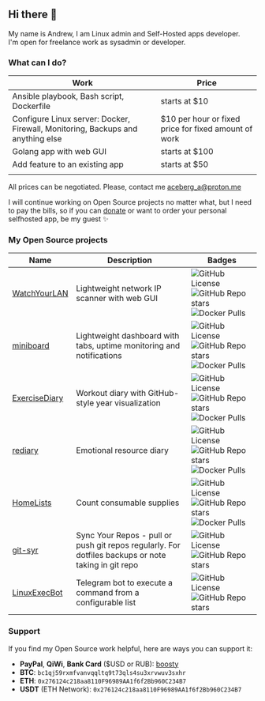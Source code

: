 ## Hi there 👋

My name is Andrew, I am Linux admin and Self-Hosted apps developer.   
I'm open for freelance work as sysadmin or developer.

### What can I do?

| Work | Price |
| --------  | ----------- |
| Ansible playbook, Bash script, Dockerfile |starts at $10 |
| Configure Linux server: Docker, Firewall, Monitoring, Backups and anything else | $10 per hour or fixed price for fixed amount of work |
| Golang app with web GUI | starts at $100 |
| Add feature to an existing app | starts at $50 |
|  |  |

All prices can be negotiated. Please, contact me aceberg_a@proton.me

I will continue working on Open Source projects no matter what, but I need to pay the bills, so if you can [donate](https://github.com/aceberg#support) or want to order your personal selfhosted app, be my guest ✨


### My Open Source projects

| Name  | Description | Badges |
| --------  | ----------- | ------- |
| [WatchYourLAN](https://github.com/aceberg/WatchYourLAN) | Lightweight network IP scanner with web GUI  | ![GitHub License](https://img.shields.io/github/license/aceberg/WatchYourLAN) ![GitHub Repo stars](https://img.shields.io/github/stars/aceberg/WatchYourLAN) ![Docker Pulls](https://img.shields.io/docker/pulls/aceberg/watchyourlan)|
| [miniboard](https://github.com/aceberg/miniboard) | Lightweight dashboard with tabs, uptime monitoring and notifications | ![GitHub License](https://img.shields.io/github/license/aceberg/miniboard) ![GitHub Repo stars](https://img.shields.io/github/stars/aceberg/miniboard) ![Docker Pulls](https://img.shields.io/docker/pulls/aceberg/miniboard)|
| [ExerciseDiary](https://github.com/aceberg/ExerciseDiary) | Workout diary with GitHub-style year visualization | ![GitHub License](https://img.shields.io/github/license/aceberg/ExerciseDiary) ![GitHub Repo stars](https://img.shields.io/github/stars/aceberg/ExerciseDiary) ![Docker Pulls](https://img.shields.io/docker/pulls/aceberg/exercisediary)|
| [rediary](https://github.com/aceberg/rediary) | Emotional resource diary | ![GitHub License](https://img.shields.io/github/license/aceberg/rediary) ![GitHub Repo stars](https://img.shields.io/github/stars/aceberg/rediary) ![Docker Pulls](https://img.shields.io/docker/pulls/aceberg/rediary)|
| [HomeLists](https://github.com/aceberg/HomeLists) | Count consumable supplies | ![GitHub License](https://img.shields.io/github/license/aceberg/HomeLists) ![GitHub Repo stars](https://img.shields.io/github/stars/aceberg/HomeLists) ![Docker Pulls](https://img.shields.io/docker/pulls/aceberg/homelists)|
| [git-syr](https://github.com/aceberg/git-syr) | Sync Your Repos - pull or push git repos regularly. For dotfiles backups or note taking in git repo  | ![GitHub License](https://img.shields.io/github/license/aceberg/git-syr) ![GitHub Repo stars](https://img.shields.io/github/stars/aceberg/git-syr)|
| [LinuxExecBot](https://github.com/aceberg/LinuxExecBot) | Telegram bot to execute a command from a configurable list | ![GitHub License](https://img.shields.io/github/license/aceberg/LinuxExecBot) ![GitHub Repo stars](https://img.shields.io/github/stars/aceberg/LinuxExecBot)|

### Support 

If you find my Open Source work helpful, here are ways you can support it:
- **PayPal**, **QiWi**, **Bank Card** ($USD or RUB): [boosty](https://boosty.to/aceberg/donate)
- **BTC**: ```bc1qj59rxmfvanvqqltq9t73qls4su3xrvwuv3sxhr```
- **ETH**: ```0x276124c218aa8110F96989AA1f6f2Bb960C234B7```
- **USDT** (ETH Network): ```0x276124c218aa8110F96989AA1f6f2Bb960C234B7```